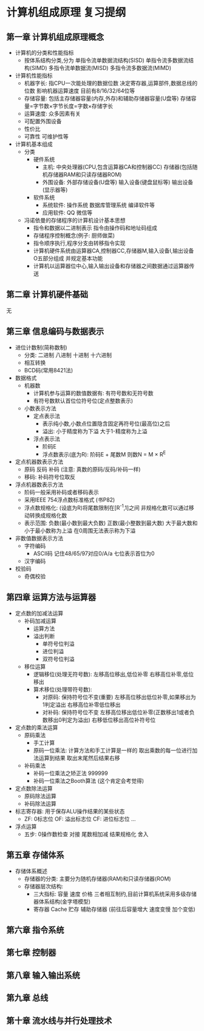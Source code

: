 # 计算机组成原理 复习提纲

## 第一章 计算机组成原理概念

-   计算机的分类和性能指标
    -   按体系结构分类,分为 单指令流单数据流结构(SISD) 单指令流多数据流结构(SIMD) 多指令流单数据流(MISD) 多指令流多数据流(MIMD)
-   计算机性能指标
    -   机器字长: 指CPU一次能处理的数据位数 决定寄存器,运算部件,数据总线的位数 影响机器运算速度 目前有8/16/32/64位等
    -   存储容量: 包括主存储器容量(内存,外存)和辅助存储器容量(U盘等)  存储容量=字节数×字节长度=字数×存储字长
    -   运算速度: 众多因素有关
    -   可配置外围设备
    -   性价比
    -   可靠性 可维护性等
-   计算机基本组成
    -   分类
        -   硬件系统
            -   主机: 中央处理器(CPU,包含运算器CA和控制器CC) 存储器(包括随机存储器RAM和只读存储器ROM)
            -   外围设备: 外部存储设备(U盘等) 输入设备(键盘鼠标等) 输出设备(显示器等)
        -   软件系统
            -   系统软件: 操作系统 数据库管理系统 编译软件等
            -   应用软件: QQ 微信等
    -   冯诺依曼的存储程序的计算机设计基本思想
        -   指令和数据以二进制表示 指令由操作码和地址码组成
        -   存储程序控制概念(例子: 厨师做菜)
        -   指令顺序执行,程序分支由转移指令实现
        -   计算机硬件系统由运算器CA,控制器CC,存储器M,输入设备I,输出设备O五部分组成 并规定基本功能
        -   计算机以运算器位中心,输入输出设备和存储器之间数据通过运算器传送

## 第二章 计算机硬件基础

无

## 第三章 信息编码与数据表示

-   进位计数制(简称数制)
    -   分类: 二进制 八进制 十进制 十六进制
    -   相互转换
    -   BCD码(常用8421法)
-   数据格式
    -   机器数
        -   计算机参与运算的数值数据有: 有符号数和无符号数
        -   有符号数默认首位位符号位(定点整数表示)
    -   小数表示方法
        -   定点表示法
            -   表示纯小数,小数点位置隐含固定再符号位(最高位)之后
            -   溢出: 小于精度称为下溢 大于1-精度称为上溢
        -   浮点表示法
            -   阶码E
            -   浮点数表示(底为R): 阶码E + 尾数M  则数N = M × R<sup>E</sup>
-   定点机器数表示方法
    -   原码 反码 补码  (注意: 真数的原码/反码/补码一样)
    -   移码: 补码符号位取反
-   浮点机器数表示方法
    -   阶码一般采用补码或者移码表示
    -   采用IEEE 754浮点数标准格式 (书P82)
    -   浮点数规格化: (设底为R)将尾数限制在[R<sup>-1</sup>,1]之间 非规格化数可以通过移动转换成规格化数
    -   表示范围: 负数(最小数到最大负数) 正数(最小整数到最大数)   大于最大数和小于最小数称为上溢  在0周围无法表示称为下溢
-   非数值数据表示方法
    -   字符编码
        -   ASCII码 记住48/65/97对应0/A/a 七位表示首位为0
    -   汉字编码
-   校验码
    -   奇偶校验

## 第四章 运算方法与运算器

-   定点数的加减法运算
    -   补码加减运算
        -   运算方法
        -   溢出判断
            -   单符号位判溢
            -   进位判溢
            -   双符号位判溢
    -   移位运算
        -   逻辑移位(处理无符号数): 左移高位移出,低位补零 右移高位补零,低位移出
        -   算术移位(处理带符号数):
            -   对原码: 保持符号位不变(重要) 左移高位移出低位补零,如果移出为1判定溢出 右移高位补零低位移出
            -   对补码: 保持符号位不变 左移高位移出低位补零(正数移出1或者负数移出0判定为溢出) 右移低位移出高位补符号位
-   定点数的乘法运算
    -   原码乘法
        -   手工计算
        -   原码一位乘法: 计算方法和手工计算是一样的 取出乘数的每一位进行加法运算到结果 取出末尾然后结果右移
    -   补码乘法
        -   补码一位乘法之矫正法 999999
        -   补码一位乘法之Booth算法 (这个肯定会考觉得)
-   定点数除法运算
    -   原码除法运算
    -   补码除法运算
-   标志寄存器: 用于保存ALU操作结果的某些状态
    -   ZF: 0标志位 OF: 溢出标志位 CF: 进位标志位  ...
-   浮点运算
    -   五步: 0操作数检查 对接 尾数相加减 结果规格化 舍入

## 第五章 存储体系

-   存储体系概述
    -   存储器的分类: 主要分为随机存储器(RAM)和只读存储器(ROM)
    -   存储器层次结构: 
        -   三大指标: 容量 速度 价格   三者相互制约,目前计算机系统采用多级存储器体系结构(金字塔模型)
        -   寄存器 Cache  贮存 辅助存储器  (前往后容量增大 速度变慢  加个变低)

## 第六章 指令系统

## 第七章 控制器

## 第八章 输入输出系统

## 第九章 总线 

## 第十章 流水线与并行处理技术